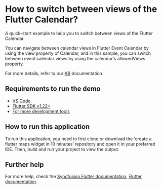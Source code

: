 # How to switch between views of the Flutter Calendar?

A quick-start example to help you to switch between views of the Flutter Calendar.

You can navigate between calendar views in Flutter Event Calendar by using the view property of Calendar, and in this sample, you can switch between event calendar views by using the calendar's allowedViews property.

For more details, refer to our [KB](https://www.syncfusion.com/kb/10944/how-to-switch-between-views-of-the-flutter-calendar) documentation.

## Requirements to run the demo
* [VS Code](https://code.visualstudio.com/download)
* [Flutter SDK v1.22+](https://flutter.dev/docs/development/tools/sdk/overview)
* [For more development tools](https://flutter.dev/docs/development/tools/devtools/overview)

## How to run this application
To run this application, you need to first clone or download the ‘create a flutter maps widget in 10 minutes’ repository and open it in your preferred IDE. Then, build and run your project to view the output.

## Further help
For more help, check the [Syncfusion Flutter documentation](https://help.syncfusion.com/flutter/introduction/overview),
 [Flutter documentation](https://flutter.dev/docs/get-started/install).
